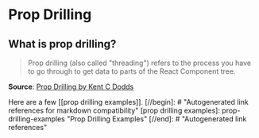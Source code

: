 # Prop Drilling

## What is prop drilling?

> Prop drilling (also called "threading") refers to the process you have to go through to get data to parts of the React Component tree.

**Source**: [Prop Drilling by Kent C Dodds](https://kentcdodds.com/blog/prop-drilling#what-is-prop-drilling)

Here are a few [[prop drilling examples]].
[//begin]: # "Autogenerated link references for markdown compatibility"
[prop drilling examples]: prop-drilling-examples "Prop Drilling Examples"
[//end]: # "Autogenerated link references"